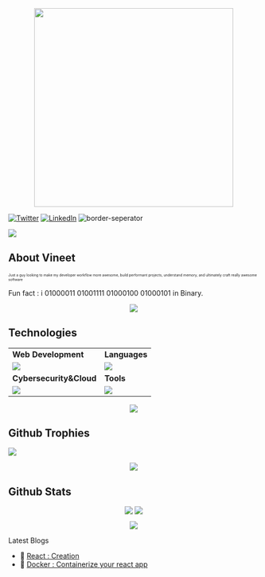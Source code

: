
<div style="text-align: center;"> 
  <img width="400" src="https://readme-typing-svg.herokuapp.com?font=JetBrains+Mono&weight=600&size=30&duration=3000&color=2AF7B4&width=535&lines=Hi%2C+I'm+Vineet%F0%9F%91%8B;Let's+Connect!"/>
</div>

[![Twitter](https://skillicons.dev/icons?i=twitter)](https://twitter.com/vineet_codes)
[![LinkedIn](https://skillicons.dev/icons?i=linkedin)](https://www.linkedin.com/in/vineetagarwal2004/)
![border-seperator](assets/borderseparator.gif) 
  
![](https://komarev.com/ghpvc/?username=vineeTagarwaL-code)
## About Vineet
<p style="font-size:7px;">
Just a guy looking to make my developer workflow more awesome, build performant projects, understand memory, and ultimately craft really awesome software 
</p>
<p>Fun fact : i 01000011 01001111 01000100 01000101  in Binary. </p>
<p align="center"><img src= 'https://capsule-render.vercel.app/api?type=rect&color=gradient&height=2.5'/></p>

## Technologies
 
<table>
<tr>
	<td><strong>Web Development</strong></td>
	<td><strong>Languages</strong></td>
</tr>
<tr>
		<td><img src = "https://skillicons.dev/icons?i=html,css,js,react,tailwind,nodejs,bootstrap,express,firebase,mongodb" ></td>
		<td><img src = "https://skillicons.dev/icons?i=java,python,c&theme=dark"></td>
</tr>
<tr>
	<td><strong>Cybersecurity&Cloud</strong></td>
	<td><strong>Tools</strong></td>
</tr>
<tr>
	<td><img src = "https://skillicons.dev/icons?i=linux,docker,kubernetes,azure,netlify&theme=dark"></td>
	<td><img src = "https://skillicons.dev/icons?i=git,vscode,github,vim,githubactions&theme=dark"></td>
</tr>
</table>

<p align="center"><img src= 'https://capsule-render.vercel.app/api?type=rect&color=gradient&height=2.5'/></p>

## Github Trophies
![](https://github-profile-trophy.vercel.app/?username=vineeTagarwaL-code&theme=nord&no-frame=false&no-bg=true&margin-w=4)

<p align="center"><img src= 'https://capsule-render.vercel.app/api?type=rect&color=gradient&height=2.5'/></p>

## Github Stats
<p style="display:flex; align=center; justify-content:center; ">
<img src="https://github-readme-stats.vercel.app/api?username=vineetagarwal-code&theme=midnight-purple" style="margin-right:4px;">
<img src="https://streak-stats.demolab.com/?user=vineetagarwal-code&theme=holi-theme">
</p>


<p align="center"><img src= 'https://capsule-render.vercel.app/api?type=rect&color=gradient&height=2.5'/></p
														 


## Latest Blogs

<!-- BLOGPOSTS:START -->
 - 🌮 [React : Creation](https://medium.com/@vineetagarwal.now/vite-create-vs-npm-create-react-app-1fac1c9afec2)
 - 🐋 [Docker : Containerize your react app](https://vineetagarwal.hashnode.dev/containerize-your-react-app-easily)

<!-- BLOGPOSTS:END -->
